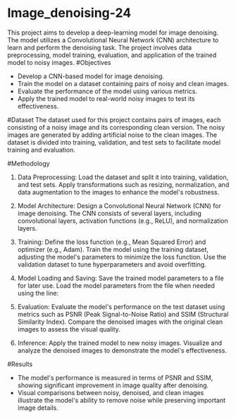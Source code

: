 # Image_denoising-24
This project aims to develop a deep-learning model for image denoising. The model utilizes a Convolutional Neural Network (CNN) architecture to learn and perform the denoising task. The project involves data preprocessing, model training, evaluation, and application of the trained model to noisy images.
#Objectives
- Develop a CNN-based model for image denoising.
- Train the model on a dataset containing pairs of noisy and clean images.
- Evaluate the performance of the model using various metrics.
- Apply the trained model to real-world noisy images to test its effectiveness.

#Dataset
The dataset used for this project contains pairs of images, each consisting of a noisy image and its corresponding clean version. The noisy images are generated by adding artificial noise to the clean images. The dataset is divided into training, validation, and test sets to facilitate model training and evaluation.

#Methodology
1. Data Preprocessing:
Load the dataset and split it into training, validation, and test sets.
Apply transformations such as resizing, normalization, and data augmentation to the images to enhance the model's robustness.

2. Model Architecture:
Design a Convolutional Neural Network (CNN) for image denoising.
The CNN consists of several layers, including convolutional layers, activation functions (e.g., ReLU), and normalization layers.

3. Training:
Define the loss function (e.g., Mean Squared Error) and optimizer (e.g., Adam).
Train the model using the training dataset, adjusting the model's parameters to minimize the loss function.
Use the validation dataset to tune hyperparameters and avoid overfitting.

4. Model Loading and Saving:
Save the trained model parameters to a file for later use.
Load the model parameters from the file when needed using the line:

5. Evaluation:
Evaluate the model's performance on the test dataset using metrics such as PSNR (Peak Signal-to-Noise Ratio) and SSIM (Structural Similarity Index).
Compare the denoised images with the original clean images to assess the visual quality.

6. Inference:
Apply the trained model to new noisy images.
Visualize and analyze the denoised images to demonstrate the model's effectiveness.

#Results
- The model's performance is measured in terms of PSNR and SSIM, showing significant improvement in image quality after denoising.
- Visual comparisons between noisy, denoised, and clean images illustrate the model's ability to remove noise while preserving important image details.
